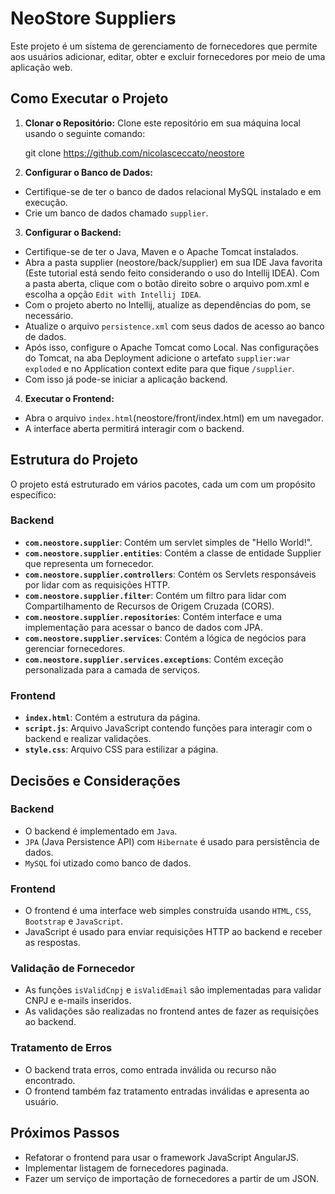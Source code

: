 # NeoStore Suppliers

Este projeto é um sistema de gerenciamento de fornecedores que permite aos usuários adicionar, editar, obter e excluir fornecedores por meio de uma aplicação web.



## Como Executar o Projeto

1. **Clonar o Repositório:**
   Clone este repositório em sua máquina local usando o seguinte comando:

   git clone https://github.com/nicolasceccato/neostore

2. **Configurar o Banco de Dados:**
- Certifique-se de ter o banco de dados relacional MySQL instalado e em execução.
- Crie um banco de dados chamado `supplier`.

3. **Configurar o Backend:**
- Certifique-se de ter o Java, Maven e o Apache Tomcat instalados.
- Abra a pasta supplier (neostore/back/supplier) em sua IDE Java favorita (Este tutorial está sendo feito considerando o uso do Intellij IDEA). Com a pasta aberta, clique com o botão direito sobre o arquivo pom.xml e escolha a opção `Edit with Intellij IDEA`.
- Com o projeto aberto no Intellij, atualize as dependências do pom, se necessário.
- Atualize o arquivo `persistence.xml` com seus dados de acesso ao banco de dados.
- Após isso, configure o Apache Tomcat como Local. Nas configurações do Tomcat, na aba Deployment adicione o artefato `supplier:war exploded` e no Application context edite para que fique `/supplier`.
- Com isso já pode-se iniciar a aplicação backend.

4. **Executar o Frontend:**
- Abra o arquivo `index.html`(neostore/front/index.html) em um navegador.
- A interface aberta permitirá interagir com o backend.

## Estrutura do Projeto

O projeto está estruturado em vários pacotes, cada um com um propósito específico:

### Backend

- **`com.neostore.supplier`**: Contém um servlet simples de "Hello World!".
- **`com.neostore.supplier.entities`**: Contém a classe de entidade Supplier que representa um fornecedor.
- **`com.neostore.supplier.controllers`**: Contém os Servlets responsáveis por lidar com as requisições HTTP.
- **`com.neostore.supplier.filter`**: Contém um filtro para lidar com Compartilhamento de Recursos de Origem Cruzada (CORS).
- **`com.neostore.supplier.repositories`**: Contém interface e uma implementação para acessar o banco de dados com JPA.
- **`com.neostore.supplier.services`**: Contém a lógica de negócios para gerenciar fornecedores.
- **`com.neostore.supplier.services.exceptions`**: Contém exceção personalizada para a camada de serviços.

### Frontend

- **`index.html`**: Contém a estrutura da página.
- **`script.js`**: Arquivo JavaScript contendo funções para interagir com o backend e realizar validações.
- **`style.css`**: Arquivo CSS para estilizar a página.

## Decisões e Considerações

### Backend
- O backend é implementado em `Java`.
- `JPA` (Java Persistence API) com `Hibernate` é usado para persistência de dados.
- `MySQL` foi utizado como banco de dados.

### Frontend
- O frontend é uma interface web simples construída usando `HTML`, `CSS`, `Bootstrap` e `JavaScript`.
- JavaScript é usado para enviar requisições HTTP ao backend e receber as respostas.

### Validação de Fornecedor
- As funções `isValidCnpj` e `isValidEmail` são implementadas para validar CNPJ e e-mails inseridos.
- As validações são realizadas no frontend antes de fazer as requisições ao backend.

### Tratamento de Erros
- O backend trata erros, como entrada inválida ou recurso não encontrado.
- O frontend também faz tratamento entradas inválidas e apresenta ao usuário.

## Próximos Passos

- Refatorar o frontend para usar o framework JavaScript AngularJS.
- Implementar listagem de fornecedores paginada.
- Fazer um serviço de importação de fornecedores a partir de um JSON.
 